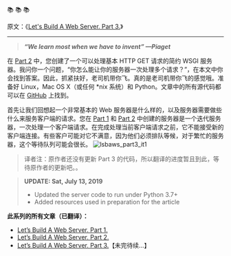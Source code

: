 :books: :books: :books:

原文：《[Let's Build A Web Server. Part 3.](https://ruslanspivak.com/lsbaws-part3/)》
***
> ***“We learn most when we have to invent” —Piaget***

在 [Part 2](https://github.com/S-HuaBomb/Build-a-Web-Server-Translate/blob/master/%E7%BF%BB%E8%AF%91%EF%BC%9ALet's%20Build%20A%20Web%20Server.Part%202.md) 中，您创建了一个可以处理基本 HTTP GET 请求的简约 WSGI 服务器。我问你一个问题，“你怎么能让你的服务器一次处理多个请求？”，在本文中你会找到答案。因此，抓紧扶好，老司机带你飞。真的是老司机带你飞的感觉哦。准备好 Linux，Mac OS X（或任何 *nix 系统）和 Python。文章中的所有源代码都可以在 [GitHub](https://github.com/rspivak/lsbaws/tree/master/part3) 上找到。

首先让我们回想起一个非常基本的 Web 服务器是什么样的，以及服务器需要做些什么来服务客户端的请求。您在 [Part 1](https://github.com/S-HuaBomb/Build-a-Web-Server-Translate/blob/master/%E7%BF%BB%E8%AF%91%EF%BC%9ALet's%20Build%20A%20Web%20Server.Part%201.md) 和 [Part 2](https://github.com/S-HuaBomb/Build-a-Web-Server-Translate/blob/master/%E7%BF%BB%E8%AF%91%EF%BC%9ALet's%20Build%20A%20Web%20Server.Part%202.md) 中创建的服务器是一个迭代服务器，一次处理一个客户端请求。在完成处理当前客户端请求之前，它不能接受新的客户端连接。有些客户可能对它不满意，因为他们必须排队等候，对于繁忙的服务器，这个等待队列可能会很长。
![lsbaws_part3_it1](https://img-blog.csdnimg.cn/20190722184158155.png)



>译者注：原作者还没有更新 Part 3 的代码，所以翻译的进度暂且到此，等待原作者的更新吧。。

>**UPDATE: Sat, July 13, 2019**
> * Updated the server code to run under Python 3.7+
> * Added resources used in preparation for the article

**此系列的所有文章（已翻译）：**
* [Let’s Build A Web Server. Part 1.](https://github.com/S-HuaBomb/Build-a-Web-Server-Translate/blob/master/%E7%BF%BB%E8%AF%91%EF%BC%9ALet's%20Build%20A%20Web%20Server.Part%201.md)
* [Let’s Build A Web Server. Part 2.](https://github.com/S-HuaBomb/Build-a-Web-Server-Translate/blob/master/%E7%BF%BB%E8%AF%91%EF%BC%9ALet's%20Build%20A%20Web%20Server.Part%202.md)
* [Let’s Build A Web Server. Part 3.](https://github.com/S-HuaBomb/Build-a-Web-Server-Translate/blob/master/%E7%BF%BB%E8%AF%91%EF%BC%9ALet's%20Build%20A%20Web%20Server.Part%203.md)【未完待续...】
